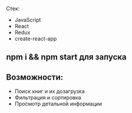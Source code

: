 Стек:
   - JavaScript
   - React
   - Redux
   - create-react-app

## npm i && npm start для запуска

## Возможности:
- Поиск книг и их дозагрузка
- Фильтрация и сортировка
- Просмотр детальной информации
